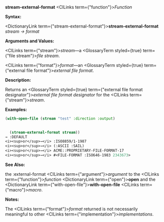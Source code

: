 **stream-external-format** <ClLinks  term={"function"}><i>Function</i></ClLinks> 



**Syntax:** 



<DictionaryLink  term={"stream-external-format"}><b>stream-external-format</b></DictionaryLink> *stream → format* 



**Arguments and Values:** 



<ClLinks  term={"stream"}><i>stream</i></ClLinks>—a <GlossaryTerm styled={true} term={"file stream"}><i>file stream</i></GlossaryTerm>. 



<ClLinks  term={"format"}><i>format</i></ClLinks>—an <GlossaryTerm styled={true} term={"external file format"}><i>external file format</i></GlossaryTerm>. 



**Description:** 



Returns an <GlossaryTerm styled={true} term={"external file format designator"}><i>external file format designator</i></GlossaryTerm> for the <ClLinks  term={"stream"}><i>stream</i></ClLinks>. 



**Examples:**
```lisp
(with-open-file (stream "test" :direction :output) 
  
  
  (stream-external-format stream)) 
→ :DEFAULT 
<i><sup>or</sup>→</i> :ISO8859/1-1987 
<i><sup>or</sup>→</i> (:ASCII :SAIL) 
<i><sup>or</sup>→</i> ACME::PROPRIETARY-FILE-FORMAT-17 
<i><sup>or</sup>→</i> #<FILE-FORMAT :ISO646-1983 2343673> 
```
**See Also:** 



the :external-format <ClLinks  term={"argument"}><i>argument</i></ClLinks> to the <ClLinks  term={"function"}><i>function</i></ClLinks> <DictionaryLink  term={"open"}><b>open</b></DictionaryLink> and the <DictionaryLink  term={"with-open-file"}><b>with-open-file</b></DictionaryLink> <ClLinks  term={"macro"}><i>macro</i></ClLinks>. 



**Notes:** 



The <ClLinks  term={"format"}><i>format</i></ClLinks> returned is not necessarily meaningful to other <ClLinks  term={"implementation"}><i>implementations</i></ClLinks>. 



